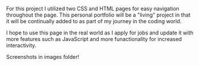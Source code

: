 For this project I utilized two CSS and HTML pages for easy navigation throughout the page. This personal portfolio will be a "living" project in that it will be continually added to as part of my journey in the coding world.

I hope to use this page in the real world as I apply for jobs and update it with more features such as JavaScript and more funactionality for increased interactivity.

Screenshots in images folder!